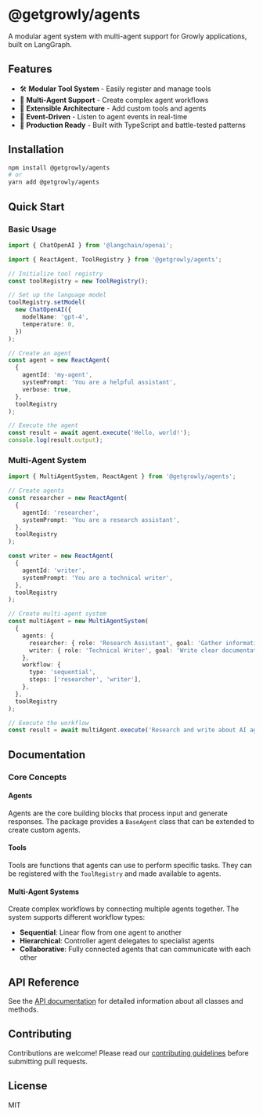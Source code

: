 # @getgrowly/agents

A modular agent system with multi-agent support for Growly applications, built on LangGraph.

## Features

- 🛠️ **Modular Tool System** - Easily register and manage tools
- 🤖 **Multi-Agent Support** - Create complex agent workflows
- 🧩 **Extensible Architecture** - Add custom tools and agents
- 🔄 **Event-Driven** - Listen to agent events in real-time
- 🚀 **Production Ready** - Built with TypeScript and battle-tested patterns

## Installation

```bash
npm install @getgrowly/agents
# or
yarn add @getgrowly/agents
```

## Quick Start

### Basic Usage

```typescript
import { ChatOpenAI } from '@langchain/openai';

import { ReactAgent, ToolRegistry } from '@getgrowly/agents';

// Initialize tool registry
const toolRegistry = new ToolRegistry();

// Set up the language model
toolRegistry.setModel(
  new ChatOpenAI({
    modelName: 'gpt-4',
    temperature: 0,
  })
);

// Create an agent
const agent = new ReactAgent(
  {
    agentId: 'my-agent',
    systemPrompt: 'You are a helpful assistant',
    verbose: true,
  },
  toolRegistry
);

// Execute the agent
const result = await agent.execute('Hello, world!');
console.log(result.output);
```

### Multi-Agent System

```typescript
import { MultiAgentSystem, ReactAgent } from '@getgrowly/agents';

// Create agents
const researcher = new ReactAgent(
  {
    agentId: 'researcher',
    systemPrompt: 'You are a research assistant',
  },
  toolRegistry
);

const writer = new ReactAgent(
  {
    agentId: 'writer',
    systemPrompt: 'You are a technical writer',
  },
  toolRegistry
);

// Create multi-agent system
const multiAgent = new MultiAgentSystem(
  {
    agents: {
      researcher: { role: 'Research Assistant', goal: 'Gather information' },
      writer: { role: 'Technical Writer', goal: 'Write clear documentation' },
    },
    workflow: {
      type: 'sequential',
      steps: ['researcher', 'writer'],
    },
  },
  toolRegistry
);

// Execute the workflow
const result = await multiAgent.execute('Research and write about AI agents');
```

## Documentation

### Core Concepts

#### Agents

Agents are the core building blocks that process input and generate responses. The package provides a `BaseAgent` class that can be extended to create custom agents.

#### Tools

Tools are functions that agents can use to perform specific tasks. They can be registered with the `ToolRegistry` and made available to agents.

#### Multi-Agent Systems

Create complex workflows by connecting multiple agents together. The system supports different workflow types:

- **Sequential**: Linear flow from one agent to another
- **Hierarchical**: Controller agent delegates to specialist agents
- **Collaborative**: Fully connected agents that can communicate with each other

## API Reference

See the [API documentation](./docs/API.md) for detailed information about all classes and methods.

## Contributing

Contributions are welcome! Please read our [contributing guidelines](./CONTRIBUTING.md) before submitting pull requests.

## License

MIT
